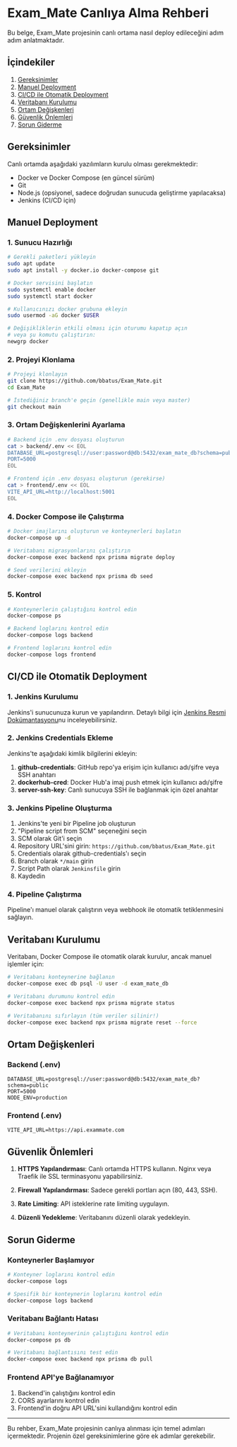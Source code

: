 # Exam_Mate Canlıya Alma Rehberi

Bu belge, Exam_Mate projesinin canlı ortama nasıl deploy edileceğini adım adım anlatmaktadır.

## İçindekiler

1. [Gereksinimler](#gereksinimler)
2. [Manuel Deployment](#manuel-deployment)
3. [CI/CD ile Otomatik Deployment](#cicd-ile-otomatik-deployment)
4. [Veritabanı Kurulumu](#veritabanı-kurulumu)
5. [Ortam Değişkenleri](#ortam-değişkenleri)
6. [Güvenlik Önlemleri](#güvenlik-önlemleri)
7. [Sorun Giderme](#sorun-giderme)

## Gereksinimler

Canlı ortamda aşağıdaki yazılımların kurulu olması gerekmektedir:

- Docker ve Docker Compose (en güncel sürüm)
- Git
- Node.js (opsiyonel, sadece doğrudan sunucuda geliştirme yapılacaksa)
- Jenkins (CI/CD için)

## Manuel Deployment

### 1. Sunucu Hazırlığı

```bash
# Gerekli paketleri yükleyin
sudo apt update
sudo apt install -y docker.io docker-compose git

# Docker servisini başlatın
sudo systemctl enable docker
sudo systemctl start docker

# Kullanıcınızı docker grubuna ekleyin
sudo usermod -aG docker $USER

# Değişikliklerin etkili olması için oturumu kapatıp açın
# veya şu komutu çalıştırın:
newgrp docker
```

### 2. Projeyi Klonlama

```bash
# Projeyi klonlayın
git clone https://github.com/bbatus/Exam_Mate.git
cd Exam_Mate

# İstediğiniz branch'e geçin (genellikle main veya master)
git checkout main
```

### 3. Ortam Değişkenlerini Ayarlama

```bash
# Backend için .env dosyası oluşturun
cat > backend/.env << EOL
DATABASE_URL=postgresql://user:password@db:5432/exam_mate_db?schema=public
PORT=5000
EOL

# Frontend için .env dosyası oluşturun (gerekirse)
cat > frontend/.env << EOL
VITE_API_URL=http://localhost:5001
EOL
```

### 4. Docker Compose ile Çalıştırma

```bash
# Docker imajlarını oluşturun ve konteynerleri başlatın
docker-compose up -d

# Veritabanı migrasyonlarını çalıştırın
docker-compose exec backend npx prisma migrate deploy

# Seed verilerini ekleyin
docker-compose exec backend npx prisma db seed
```

### 5. Kontrol

```bash
# Konteynerlerin çalıştığını kontrol edin
docker-compose ps

# Backend loglarını kontrol edin
docker-compose logs backend

# Frontend loglarını kontrol edin
docker-compose logs frontend
```

## CI/CD ile Otomatik Deployment

### 1. Jenkins Kurulumu

Jenkins'i sunucunuza kurun ve yapılandırın. Detaylı bilgi için [Jenkins Resmi Dokümantasyonu](https://www.jenkins.io/doc/book/installing/)nu inceleyebilirsiniz.

### 2. Jenkins Credentials Ekleme

Jenkins'te aşağıdaki kimlik bilgilerini ekleyin:

1. **github-credentials**: GitHub repo'ya erişim için kullanıcı adı/şifre veya SSH anahtarı
2. **dockerhub-cred**: Docker Hub'a imaj push etmek için kullanıcı adı/şifre
3. **server-ssh-key**: Canlı sunucuya SSH ile bağlanmak için özel anahtar

### 3. Jenkins Pipeline Oluşturma

1. Jenkins'te yeni bir Pipeline job oluşturun
2. "Pipeline script from SCM" seçeneğini seçin
3. SCM olarak Git'i seçin
4. Repository URL'sini girin: `https://github.com/bbatus/Exam_Mate.git`
5. Credentials olarak github-credentials'ı seçin
6. Branch olarak `*/main` girin
7. Script Path olarak `Jenkinsfile` girin
8. Kaydedin

### 4. Pipeline Çalıştırma

Pipeline'ı manuel olarak çalıştırın veya webhook ile otomatik tetiklenmesini sağlayın.

## Veritabanı Kurulumu

Veritabanı, Docker Compose ile otomatik olarak kurulur, ancak manuel işlemler için:

```bash
# Veritabanı konteynerine bağlanın
docker-compose exec db psql -U user -d exam_mate_db

# Veritabanı durumunu kontrol edin
docker-compose exec backend npx prisma migrate status

# Veritabanını sıfırlayın (tüm veriler silinir!)
docker-compose exec backend npx prisma migrate reset --force
```

## Ortam Değişkenleri

### Backend (.env)

```
DATABASE_URL=postgresql://user:password@db:5432/exam_mate_db?schema=public
PORT=5000
NODE_ENV=production
```

### Frontend (.env)

```
VITE_API_URL=https://api.exammate.com
```

## Güvenlik Önlemleri

1. **HTTPS Yapılandırması**: Canlı ortamda HTTPS kullanın. Nginx veya Traefik ile SSL terminasyonu yapabilirsiniz.

2. **Firewall Yapılandırması**: Sadece gerekli portları açın (80, 443, SSH).

3. **Rate Limiting**: API isteklerine rate limiting uygulayın.

4. **Düzenli Yedekleme**: Veritabanını düzenli olarak yedekleyin.

## Sorun Giderme

### Konteynerler Başlamıyor

```bash
# Konteyner loglarını kontrol edin
docker-compose logs

# Spesifik bir konteynerin loglarını kontrol edin
docker-compose logs backend
```

### Veritabanı Bağlantı Hatası

```bash
# Veritabanı konteynerinin çalıştığını kontrol edin
docker-compose ps db

# Veritabanı bağlantısını test edin
docker-compose exec backend npx prisma db pull
```

### Frontend API'ye Bağlanamıyor

1. Backend'in çalıştığını kontrol edin
2. CORS ayarlarını kontrol edin
3. Frontend'in doğru API URL'sini kullandığını kontrol edin

---

Bu rehber, Exam_Mate projesinin canlıya alınması için temel adımları içermektedir. Projenin özel gereksinimlerine göre ek adımlar gerekebilir. 
